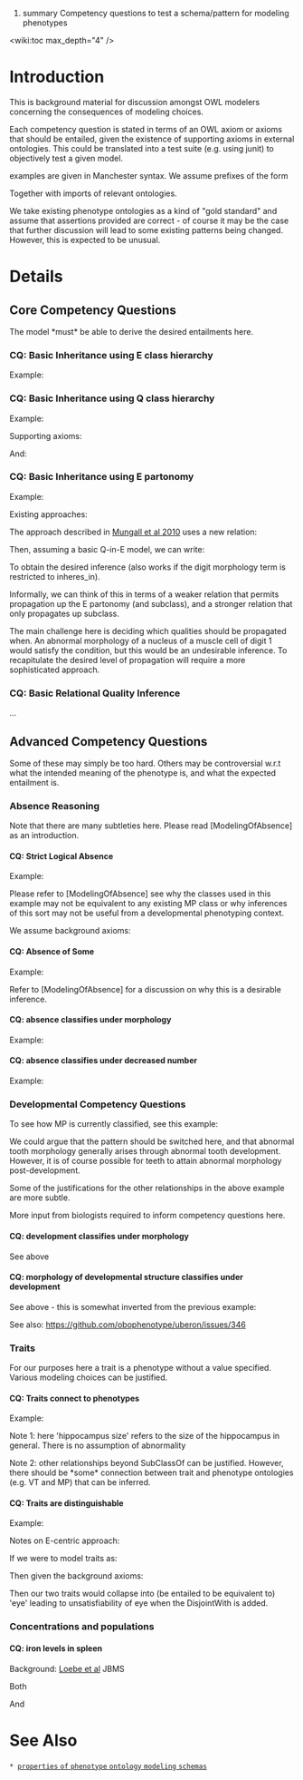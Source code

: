 1.  summary Competency questions to test a schema/pattern for modeling
    phenotypes

<wiki:toc max_depth="4" />

Introduction
============

This is background material for discussion amongst OWL modelers
concerning the consequences of modeling choices.

Each competency question is stated in terms of an OWL axiom or axioms
that should be entailed, given the existence of supporting axioms in
external ontologies. This could be translated into a test suite (e.g.
using junit) to objectively test a given model.

examples are given in Manchester syntax. We assume prefixes of the form

Together with imports of relevant ontologies.

We take existing phenotype ontologies as a kind of "gold standard" and
assume that assertions provided are correct - of course it may be the
case that further discussion will lead to some existing patterns being
changed. However, this is expected to be unusual.

Details
=======

Core Competency Questions
-------------------------

The model \*must\* be able to derive the desired entailments here.

### CQ: Basic Inheritance using E class hierarchy

Example:

### CQ: Basic Inheritance using Q class hierarchy

Example:

Supporting axioms:

And:

### CQ: Basic Inheritance using E partonomy

Example:

Existing approaches:

The approach described in [Mungall et al
2010](http://genomebiology.com/2010/11/1/R2/#sec2) uses a new relation:

Then, assuming a basic Q-in-E model, we can write:

To obtain the desired inference (also works if the digit morphology term
is restricted to inheres\_in).

Informally, we can think of this in terms of a weaker relation that
permits propagation up the E partonomy (and subclass), and a stronger
relation that only propagates up subclass.

The main challenge here is deciding which qualities should be propagated
when. An abnormal morphology of a nucleus of a muscle cell of digit 1
would satisfy the condition, but this would be an undesirable inference.
To recapitulate the desired level of propagation will require a more
sophisticated approach.

### CQ: Basic Relational Quality Inference

...

Advanced Competency Questions
-----------------------------

Some of these may simply be too hard. Others may be controversial w.r.t
what the intended meaning of the phenotype is, and what the expected
entailment is.

### Absence Reasoning

Note that there are many subtleties here. Please read
[ModelingOfAbsence] as an introduction.

#### CQ: Strict Logical Absence

Example:

Please refer to [ModelingOfAbsence] see why the classes used in this
example may not be equivalent to any existing MP class or why inferences
of this sort may not be useful from a developmental phenotyping context.

We assume background axioms:

#### CQ: Absence of Some

Example:

Refer to [ModelingOfAbsence] for a discussion on why this is a desirable
inference.

#### CQ: absence classifies under morphology

Example:

#### CQ: absence classifies under decreased number

Example:

### Developmental Competency Questions

To see how MP is currently classified, see this example:

We could argue that the pattern should be switched here, and that
abnormal tooth morphology generally arises through abnormal tooth
development. However, it is of course possible for teeth to attain
abnormal morphology post-development.

Some of the justifications for the other relationships in the above
example are more subtle.

More input from biologists required to inform competency questions here.

#### CQ: development classifies under morphology

See above

#### CQ: morphology of developmental structure classifies under development

See above - this is somewhat inverted from the previous example:

See also: <https://github.com/obophenotype/uberon/issues/346>

### Traits

For our purposes here a trait is a phenotype without a value specified.
Various modeling choices can be justified.

#### CQ: Traits connect to phenotypes

Example:

Note 1: here 'hippocampus size' refers to the size of the hippocampus in
general. There is no assumption of abnormality

Note 2: other relationships beyond SubClassOf can be justified. However,
there should be \*some\* connection between trait and phenotype
ontologies (e.g. VT and MP) that can be inferred.

#### CQ: Traits are distinguishable

Example:

Notes on E-centric approach:

If we were to model traits as:

Then given the background axioms:

Then our two traits would collapse into (be entailed to be equivalent
to) 'eye' leading to unsatisfiability of eye when the DisjointWith is
added.

### Concentrations and populations

#### CQ: iron levels in spleen

Background: [Loebe et al](http://www.jbiomedsem.com/content/3/S2/S5)
JBMS

Both

And

See Also
========

`* `[`properties` `of` `phenotype` `ontology` `modeling`
`schemas`](https://docs.google.com/spreadsheet/ccc?key=0AskRPmmvPJU3dC1pcjE5X1Y0UFJwVG1QRWhYYjdSRFE#gid=0)
